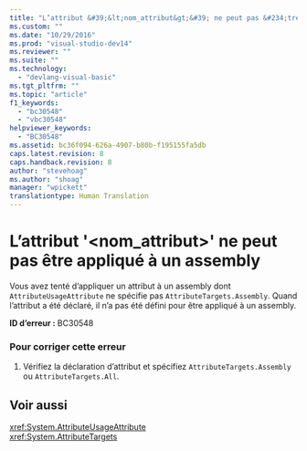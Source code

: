 ```yaml
---
title: "L’attribut &#39;&lt;nom_attribut&gt;&#39; ne peut pas &#234;tre appliqu&#233; &#224; un assembly | Microsoft Docs"
ms.custom: ""
ms.date: "10/29/2016"
ms.prod: "visual-studio-dev14"
ms.reviewer: ""
ms.suite: ""
ms.technology: 
  - "devlang-visual-basic"
ms.tgt_pltfrm: ""
ms.topic: "article"
f1_keywords: 
  - "bc30548"
  - "vbc30548"
helpviewer_keywords: 
  - "BC30548"
ms.assetid: bc36f094-626a-4907-b80b-f195155fa5db
caps.latest.revision: 8
caps.handback.revision: 8
author: "stevehoag"
ms.author: "shoag"
manager: "wpickett"
translationtype: Human Translation
---
```

# L’attribut &#39;&lt;nom_attribut&gt;&#39; ne peut pas &#234;tre appliqu&#233; &#224; un assembly
Vous avez tenté d’appliquer un attribut à un assembly dont `AttributeUsageAttribute` ne spécifie pas `AttributeTargets.Assembly`. Quand l’attribut a été déclaré, il n’a pas été défini pour être appliqué à un assembly.  
  
 **ID d’erreur :** BC30548  
  
### Pour corriger cette erreur  
  
1.  Vérifiez la déclaration d’attribut et spécifiez `AttributeTargets.Assembly` ou `AttributeTargets.All`.  
  
## Voir aussi  
 <xref:System.AttributeUsageAttribute>   
 <xref:System.AttributeTargets>